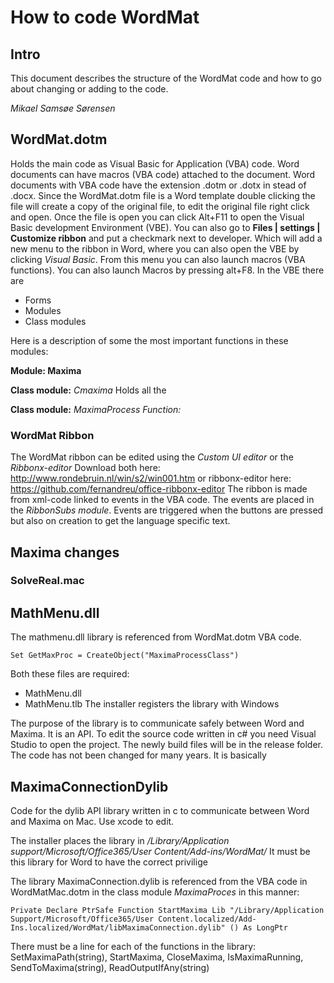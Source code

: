 # How to code WordMat

## Intro
This document describes the structure of the WordMat code and how to go about changing or adding to the code.

*Mikael Samsøe Sørensen*

## WordMat.dotm
Holds the main code as Visual Basic for Application (VBA) code.
Word documents can have macros (VBA code) attached to the document. Word documents with VBA code have the extension .dotm or .dotx in stead of .docx.
Since the WordMat.dotm file is a Word template double clicking the file will create a copy of the original file, to edit the original file right click and open.
Once the file is open you can click Alt+F11 to open the Visual Basic development Environment (VBE).
You can also go to **Files | settings | Customize ribbon** and put a checkmark next to developer. Which will add a new menu to the ribbon in Word, where you can also open the VBE by clicking *Visual Basic*.
From this menu you can also launch macros (VBA functions). You can also launch Macros by pressing alt+F8.
In the VBE there are 
- Forms
- Modules
- Class modules

Here is a description of some the most important functions in these modules:

**Module: Maxima**


**Class module:** *Cmaxima*
Holds all the 

**Class module:** *MaximaProcess*
*Function:* 


### WordMat Ribbon
The WordMat ribbon can be edited using the *Custom UI editor* or the *Ribbonx-editor*
Download both here: http://www.rondebruin.nl/win/s2/win001.htm
or ribbonx-editor here: https://github.com/fernandreu/office-ribbonx-editor
The ribbon is made from xml-code linked to events in the VBA code. The events are placed in the *RibbonSubs module*. 
Events are triggered when the buttons are pressed but also on creation to get the language specific text.

## Maxima changes

### SolveReal.mac

## MathMenu.dll
The mathmenu.dll library is referenced from WordMat.dotm VBA code.
```
Set GetMaxProc = CreateObject("MaximaProcessClass")
```

Both these files are required:
- MathMenu.dll
- MathMenu.tlb
The installer registers the library with Windows

The purpose of the library is to communicate safely between Word and Maxima. It is an API.
To edit the source code written in c# you need Visual Studio to open the project. The newly build files will be in the release folder.
The code has not been changed for many years.
It is basically

## MaximaConnectionDylib
Code for the dylib API library written in c to communicate between Word and Maxima on Mac.
Use xcode to edit.

The installer places the library in
*/Library/Application support/Microsoft/Office365/User Content/Add-ins/WordMat/*
It must be this library for Word to have the correct privilige

The library MaximaConnection.dylib is referenced from the VBA code in WordMatMac.dotm in the class module *MaximaProces* in this manner:
```
Private Declare PtrSafe Function StartMaxima Lib "/Library/Application Support/Microsoft/Office365/User Content.localized/Add-Ins.localized/WordMat/libMaximaConnection.dylib" () As LongPtr
```
There must be a line for each of the functions in the library: SetMaximaPath(string), StartMaxima, CloseMaxima, IsMaximaRunning, SendToMaxima(string), ReadOutputIfAny(string)

